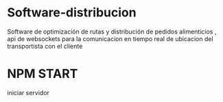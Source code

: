 # Software-distribucion
Software de optimización de rutas y distribución de pedidos alimenticios ,
api de websockets para la comunicacion en tiempo real de ubicacion del transportista con el cliente

# NPM START
iniciar servidor
